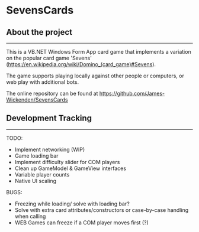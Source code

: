 # SevensCards

## About the project

---
This is a VB.NET Windows Form App card game that implements a variation on the popular card game 'Sevens' (<https://en.wikipedia.org/wiki/Domino_(card_game)#Sevens>).

The game supports playing locally against other people or computers, or web play with additional bots.

The online repository can be found at <https://github.com/James-Wickenden/SevensCards>

## Development Tracking

---

TODO:

- Implement networking (WIP)
- Game loading bar
- Implement difficulty slider for COM players
- Clean up GameModel & GameView interfaces
- Variable player counts
- Native UI scaling

BUGS:

- Freezing while loading/ solve with loading bar?
- Solve with extra card attributes/constructors or case-by-case handling when calling
- WEB Games can freeze if a COM player moves first (?)